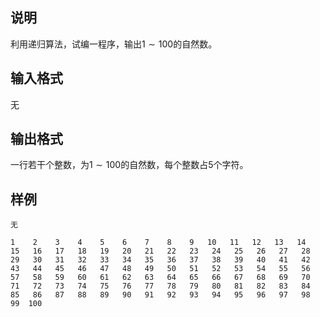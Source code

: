 <h2>说明</h2>

利用递归算法，试编一程序，输出$1\sim 100$的自然数。
<h2>输入格式</h2>

无

<h2>输出格式</h2>

一行若干个整数，为$1 \sim 100$的自然数，每个整数占$5$个字符。

<h2>样例</h2>
<pre><code class="language-input1">无</code></pre><pre><code class="language-output1">1    2    3    4    5    6    7    8    9   10   11   12   13   14   15   16   17   18   19   20   21   22   23   24   25   26   27   28   29   30   31   32   33   34   35   36   37   38   39   40   41   42   43   44   45   46   47   48   49   50   51   52   53   54   55   56   57   58   59   60   61   62   63   64   65   66   67   68   69   70   71   72   73   74   75   76   77   78   79   80   81   82   83   84   85   86   87   88   89   90   91   92   93   94   95   96   97   98   99  100</code></pre>
